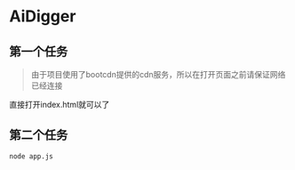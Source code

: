 # AiDigger
## 第一个任务

> 由于项目使用了bootcdn提供的cdn服务，所以在打开页面之前请保证网络已经连接

直接打开index.html就可以了

## 第二个任务
```
node app.js
```
